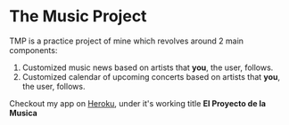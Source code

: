 # The Music Project

TMP is a practice project of mine which revolves around 2 main components:
1. Customized music news based on artists that **you**, the user, follows.
2. Customized calendar of upcoming concerts based on artists that **you**, the user, follows.

Checkout my app on [Heroku](https://el-proyecto-de-la-musica.herokuapp.com), under it's working title **__El Proyecto de la Musica__**